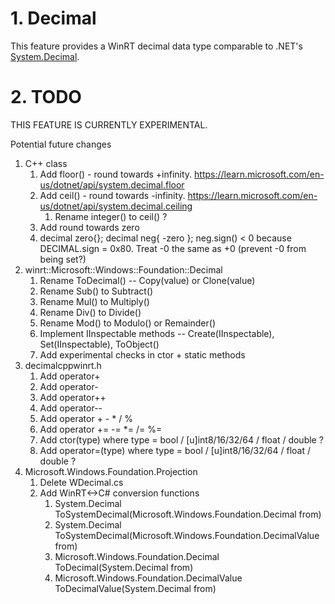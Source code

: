 # 1. Decimal

This feature provides a WinRT decimal data type comparable to .NET's [System.Decimal](https://learn.microsoft.com/dotnet/api/system.decimal).

# 2. TODO

THIS FEATURE IS CURRENTLY EXPERIMENTAL.

Potential future changes

1. C++ class
   1. Add floor() - round towards +infinity. https://learn.microsoft.com/en-us/dotnet/api/system.decimal.floor
   2. Add ceil() - round towards -infinity. https://learn.microsoft.com/en-us/dotnet/api/system.decimal.ceiling
      1. Rename integer() to ceil() ?
   3. Add round towards zero
   4. decimal zero{}; decimal neg{ -zero }; neg.sign() < 0 because DECIMAL.sign = 0x80. Treat -0 the same as +0 (prevent -0 from being set?)
2. winrt::Microsoft::Windows::Foundation::Decimal
   1. Rename ToDecimal() -- Copy(value) or Clone(value)
   2. Rename Sub() to Subtract()
   3. Rename Mul() to Multiply()
   4. Rename Div() to Divide()
   5. Rename Mod() to Modulo() or Remainder()
   6. Implement IInspectable methods -- Create(IInspectable), Set(IInspectable), ToObject()
   7. Add experimental checks in ctor + static methods
3. decimalcppwinrt.h
   1. Add operator+
   2. Add operator-
   3. Add operator++
   4. Add operator--
   5. Add operator + - * / %
   6. Add operator += -= *= /= %=
   7. Add ctor(type) where type = bool / [u]int8/16/32/64 / float / double ?
   8. Add operator=(type) where type = bool / [u]int8/16/32/64 / float / double ?
4. Microsoft.Windows.Foundation.Projection
   1. Delete WDecimal.cs
   2. Add WinRT<->C# conversion functions
      1. System.Decimal ToSystemDecimal(Microsoft.Windows.Foundation.Decimal from)
      1. System.Decimal ToSystemDecimal(Microsoft.Windows.Foundation.DecimalValue from)
      1. Microsoft.Windows.Foundation.Decimal ToDecimal(System.Decimal from)
      1. Microsoft.Windows.Foundation.DecimalValue ToDecimalValue(System.Decimal from)
